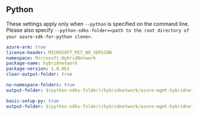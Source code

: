 ## Python

These settings apply only when `--python` is specified on the command line.
Please also specify `--python-sdks-folder=<path to the root directory of your azure-sdk-for-python clone>`.

```yaml $(python) && $(track2)
azure-arm: true
license-header: MICROSOFT_MIT_NO_VERSION
namespace: Microsoft.HybridNetwork
package-name: hybridnetwork
package-version: 1.0.0b1
clear-output-folder: true
```

```yaml $(python) && $(python-mode) == 'update' && $(track2)
no-namespace-folders: true
output-folder: $(python-sdks-folder)/hybridnetwork/azure-mgmt-hybridnetwork/azure/mgmt/hybridnetwork
```

``` yaml $(python) && $(python-mode) == 'create' && $(track2)
basic-setup-py: true
output-folder: $(python-sdks-folder)/hybridnetwork/azure-mgmt-hybridnetwork
```